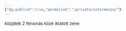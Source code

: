 ```yaml
---
{"dg-publish":true,"permalink":"/private/intermezzo/"}
---
```


közjáték
2 felvonás közé iktatott zene